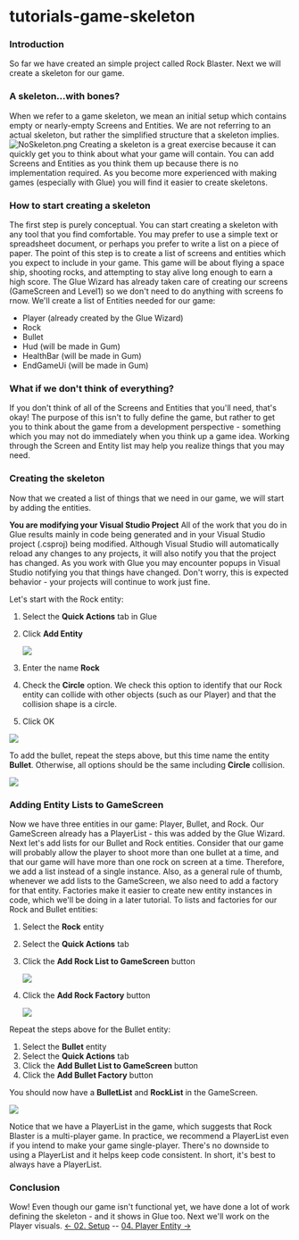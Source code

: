 # tutorials-game-skeleton

### Introduction

So far we have created an simple project called Rock Blaster. Next we will create a skeleton for our game.

### A skeleton...with bones?

When we refer to a game skeleton, we mean an initial setup which contains empty or nearly-empty Screens and Entities. We are not referring to an actual skeleton, but rather the simplified structure that a skeleton implies. ![NoSkeleton.png](../../../media/migrated_media-NoSkeleton.png) Creating a skeleton is a great exercise because it can quickly get you to think about what your game will contain. You can add Screens and Entities as  you think them up because there is no implementation required. As you become more experienced with making games (especially with Glue) you will find it easier to create skeletons.

### How to start creating a skeleton

The first step is purely conceptual. You can start creating a skeleton with any tool that you find comfortable. You may prefer to use a simple text or spreadsheet document, or perhaps you prefer to write a list on a piece of paper. The point of this step is to create a list of screens and entities which you expect to include in your game. This game will be about flying a space ship, shooting rocks, and attempting to stay alive long enough to earn a high score. The Glue Wizard has already taken care of creating our screens (GameScreen and Level1) so we don't need to do anything with screens fo rnow. We'll create a list of Entities needed for our game:

* Player (already created by the Glue Wizard)
* Rock
* Bullet
* Hud (will be made in Gum)
* HealthBar (will be made in Gum)
* EndGameUi (will be made in Gum)

### What if we don't think of everything?

If you don't think of all of the Screens and Entities that you'll need, that's okay! The purpose of this isn't to fully define the game, but rather to get you to think about the game from a development perspective - something which you may not do immediately when you think up a game idea. Working through the Screen and Entity list may help you realize things that you may need.

### Creating the skeleton

Now that we created a list of things that we need in our game, we will start by adding the entities.

**You are modifying your Visual Studio Project** All of the work that you do in Glue results mainly in code being generated and in your Visual Studio project (.csproj) being modified. Although Visual Studio will automatically reload any changes to any projects, it will also notify you that the project has changed. As you work with Glue you may encounter popups in Visual Studio notifying you that things have changed. Don't worry, this is expected behavior - your projects will continue to work just fine.

Let's start with the Rock entity:

1. Select the **Quick Actions** tab in Glue
2.  Click **Add Entity**

    ![](../../../media/2021-03-img_604cdc3e88ab2.png)
3. Enter the name **Rock**
4. Check the **Circle** option. We check this option to identify that our Rock entity can collide with other objects (such as our Player) and that the collision shape is a circle.
5. Click OK

![](../../../media/2021-03-img_604cdc96adfb4.png)

To add the bullet, repeat the steps above, but this time name the entity **Bullet**. Otherwise, all options should be the same including **Circle** collision.

![](../../../media/2021-03-img_604cdd111f81c.png)

### Adding Entity Lists to GameScreen

Now we have three entities in our game: Player, Bullet, and Rock. Our GameScreen already has a PlayerList - this was added by the Glue Wizard. Next let's add lists for our Bullet and Rock entities. Consider that our game will probably allow the player to shoot more than one bullet at a time, and that our game will have more than one rock on screen at a time. Therefore, we add a list instead of a single instance. Also, as a general rule of thumb, whenever we add lists to the GameScreen, we also need to add a factory for that entity. Factories make it easier to create new entity instances in code, which we'll be doing in a later tutorial. To lists and factories for our Rock and Bullet entities:

1. Select the **Rock** entity
2. Select the **Quick Actions** tab
3.  Click the **Add Rock List to GameScreen** button

    ![](../../../media/2021-03-img_604ce7b4c3013.png)
4.  Click the **Add Rock Factory** button

    ![](../../../media/2021-03-img_604ce81a9c62e.png)

Repeat the steps above for the Bullet entity:

1. Select the **Bullet** entity
2. Select the **Quick Actions** tab
3. Click the **Add Bullet List to GameScreen** button
4. Click the **Add Bullet Factory** button

You should now have a **BulletList** and **RockList** in the GameScreen.

![](../../../media/2021-03-img_604cec80d6343.png)

Notice that we have a PlayerList in the game, which suggests that Rock Blaster is a multi-player game. In practice, we recommend a PlayerList even if you intend to make your game single-player. There's no downside to using a PlayerList and it helps keep code consistent. In short, it's best to always have a PlayerList. &#x20;

### Conclusion

Wow! Even though our game isn't functional yet, we have done a lot of work defining the skeleton - and it shows in Glue too. Next we'll work on the Player visuals. [<- 02. Setup](tutorials-setup.md) -- [04. Player Entity ->](tutorials-main-ship-entity.md)
